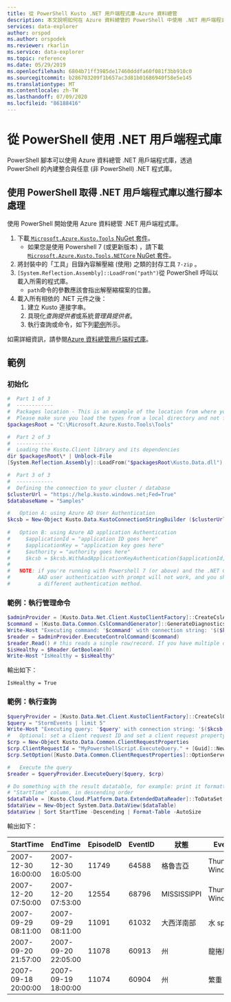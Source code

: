 ```yaml
---
title: 從 PowerShell Kusto .NET 用戶端程式庫-Azure 資料總管
description: 本文說明如何在 Azure 資料總管的 PowerShell 中使用 .NET 用戶端程式庫。
services: data-explorer
author: orspod
ms.author: orspodek
ms.reviewer: rkarlin
ms.service: data-explorer
ms.topic: reference
ms.date: 05/29/2019
ms.openlocfilehash: 6804b71ff3985de17460dddfa60f081f3bb910c0
ms.sourcegitcommit: b286703209f1b657ac3d81b01686940f58e5e145
ms.translationtype: MT
ms.contentlocale: zh-TW
ms.lasthandoff: 07/09/2020
ms.locfileid: "86188416"
---
```

# <a name="using-the-net-client-libraries-from-powershell"></a>從 PowerShell 使用 .NET 用戶端程式庫

PowerShell 腳本可以使用 Azure 資料總管 .NET 用戶端程式庫，透過 PowerShell 的內建整合與任意 (非 PowerShell) .NET 程式庫。

## <a name="getting-the-net-client-libraries-for-scripting-with-powershell"></a>使用 PowerShell 取得 .NET 用戶端程式庫以進行腳本處理

使用 PowerShell 開始使用 Azure 資料總管 .NET 用戶端程式庫。

1. 下載[ `Microsoft.Azure.Kusto.Tools` NuGet 套件](https://www.nuget.org/packages/Microsoft.Azure.Kusto.Tools/)。
    * 如果您是使用 Powershell 7 (或更新版本) ，請下載[ `Microsoft.Azure.Kusto.Tools.NETCore` NuGet 套件](https://www.nuget.org/packages/Microsoft.Azure.Kusto.Tools.NETCore/)。
1. 將封裝中的「工具」目錄內容解壓縮 (使用) 之類的封存工具 `7-zip` 。
1. `[System.Reflection.Assembly]::LoadFrom("path")`從 PowerShell 呼叫以載入所需的程式庫。 
    * `path`命令的參數應該會指出解壓縮檔案的位置。
1. 載入所有相依的 .NET 元件之後：
   1. 建立 Kusto 連接字串。
   1. 具現化*查詢提供者*或系統*管理員提供者*。
   1. 執行查詢或命令，如下列[範例](powershell.md#examples)所示。

如需詳細資訊，請參閱[Azure 資料總管用戶端程式庫](../netfx/about-kusto-data.md)。

## <a name="examples"></a>範例

### <a name="initialization"></a>初始化

```powershell
#  Part 1 of 3
#  ------------
#  Packages location - This is an example of the location from where you extract the Microsoft.Azure.Kusto.Tools package.
#  Please make sure you load the types from a local directory and not from a remote share.
$packagesRoot = "C:\Microsoft.Azure.Kusto.Tools\Tools"

#  Part 2 of 3
#  ------------
#  Loading the Kusto.Client library and its dependencies
dir $packagesRoot\* | Unblock-File
[System.Reflection.Assembly]::LoadFrom("$packagesRoot\Kusto.Data.dll")

#  Part 3 of 3
#  ------------
#  Defining the connection to your cluster / database
$clusterUrl = "https://help.kusto.windows.net;Fed=True"
$databaseName = "Samples"

#   Option A: using Azure AD User Authentication
$kcsb = New-Object Kusto.Data.KustoConnectionStringBuilder ($clusterUrl, $databaseName)
 
#   Option B: using Azure AD application Authentication
#     $applicationId = "application ID goes here"
#     $applicationKey = "application key goes here"
#     $authority = "authority goes here"
#     $kcsb = $kcsb.WithAadApplicationKeyAuthentication($applicationId, $applicationKey, $authority)
#
#   NOTE: if you're running with Powershell 7 (or above) and the .NET Core library,
#         AAD user authentication with prompt will not work, and you should choose
#         a different authentication method.
```

### <a name="example-running-an-admin-command"></a>範例：執行管理命令

```powershell
$adminProvider = [Kusto.Data.Net.Client.KustoClientFactory]::CreateCslAdminProvider($kcsb)
$command = [Kusto.Data.Common.CslCommandGenerator]::GenerateDiagnosticsShowCommand()
Write-Host "Executing command: '$command' with connection string: '$($kcsb.ToString())'"
$reader = $adminProvider.ExecuteControlCommand($command)
$reader.Read() # this reads a single row/record. If you have multiple ones returned, you can read in a loop 
$isHealthy = $Reader.GetBoolean(0)
Write-Host "IsHealthy = $isHealthy"
```

輸出如下：
```
IsHealthy = True
```

### <a name="example-running-a-query"></a>範例：執行查詢

```powershell
$queryProvider = [Kusto.Data.Net.Client.KustoClientFactory]::CreateCslQueryProvider($kcsb)
$query = "StormEvents | limit 5"
Write-Host "Executing query: '$query' with connection string: '$($kcsb.ToString())'"
#   Optional: set a client request ID and set a client request property (e.g. Server Timeout)
$crp = New-Object Kusto.Data.Common.ClientRequestProperties
$crp.ClientRequestId = "MyPowershellScript.ExecuteQuery." + [Guid]::NewGuid().ToString()
$crp.SetOption([Kusto.Data.Common.ClientRequestProperties]::OptionServerTimeout, [TimeSpan]::FromSeconds(30))

#   Execute the query
$reader = $queryProvider.ExecuteQuery($query, $crp)

# Do something with the result datatable, for example: print it formatted as a table, sorted by the 
# "StartTime" column, in descending order
$dataTable = [Kusto.Cloud.Platform.Data.ExtendedDataReader]::ToDataSet($reader).Tables[0]
$dataView = New-Object System.Data.DataView($dataTable)
$dataView | Sort StartTime -Descending | Format-Table -AutoSize
```

輸出如下：

|StartTime           |EndTime             |EpisodeID |EventID |狀態          |EventType         |InjuriesDirect |InjuriesIndirect |DeathsDirect |DeathsIndirect
|---------           |-------             |--------- |------- |-----          |---------         |-------------- |---------------- |------------ |--------------
|2007-12-30 16:00:00 |2007-12-30 16:05:00 |    11749 |  64588 |格魯吉亞        |Thunderstorm Wind |             0 |               0 |           0 |             0
|2007-12-20 07:50:00 |2007-12-20 07:53:00 |    12554 |  68796 |MISSISSIPPI    |Thunderstorm Wind |             0 |               0 |           0 |             0
|2007-09-29 08:11:00 |2007-09-29 08:11:00 |    11091 |  61032 |大西洋南部 |水 spout       |             0 |               0 |           0 |             0
|2007-09-20 21:57:00 |2007-09-20 22:05:00 |    11078 |  60913 |州        |龍捲風           |             0 |               0 |           0 |             0
|2007-09-18 20:00:00 |2007-09-19 18:00:00 |    11074 |  60904 |州        |繁重 Rain        |             0 |               0 |           0 |             0
